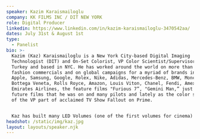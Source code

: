 ```yaml
---
speaker: Kazim Karaismailoglu
company: KK FILMS INC / DIT NEW YORK
role: Digital Producer
linkedin: https://www.linkedin.com/in/kazim-karaismailoglu-3470542aa/
dates: July 31st & August 1st
type:
  - Panelist
bio: >-
  Kazim (Kaz) Karaismailoglu is a New York City-based Digital Imaging
  Technologist (DIT) and On-Set Colorist, VP Color Scientist/Supervisor from
  Turkey and based in NYC. He has worked around the world on more than 2,000
  fashion commercials and on global campaigns for a myriad of brands including
  Apple, Samsung, Google, Rolex, Nike, Adidas, Mercedes-Benz, BMW, Moncler,
  Bottega Veneta, Rolls Royce, Amazon, Louis Viton, Chanel, Fendi, Amex, and
  Emirates Airlines, the feature films "Furious 7”, "Gemini Man,” just a few
  future films that he was on and many pilots and lately as the color scientist
  of the VP part of acclaimed TV Show Fallout on Prime.


  Kaz has built many LED Volumes (one of the first volumes for cinema) on the east coast in partnership with Silver Spoon, 4Wall and Gum Studios and carried on with his company afterwards, today Kaz is working on many other film technologies of the future.
headshot: /static/img/kaz.jpg
layout: layouts/speaker.njk
---
```

